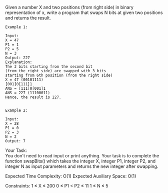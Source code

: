 Given a number X and two positions (from right side) in binary representation of x, write a program that swaps N bits at given two positions and returns the result.

 
```
Example 1:

Input:
X = 47
P1 = 1
P2 = 5
N = 3
Output: 227
Explanation:
The 3 bits starting from the second bit 
(from the right side) are swapped with 3 bits
starting from 6th position (from the right side) 
X = 47 (00101111)
[001]0[111]1
ANS = [111]0[001]1
ANS = 227 (11100011)
Hence, the result is 227.  
 
```
```
Example 2:

Input:
X = 28
P1 = 0
P2 = 3
N = 2
Output: 7
```
Your Task:  
You don't need to read input or print anything. Your task is to complete the function swapBits() which takes the integer X, integer P1, integer P2, and integer N as input parameters and returns the new integer after swapping. 

Expected Time Complexity: O(1)
Expected Auxiliary Space: O(1)
 


Constraints:
1 ≤ X ≤ 200
0 ≤ P1 < P2 ≤ 11
1 ≤ N ≤ 5
